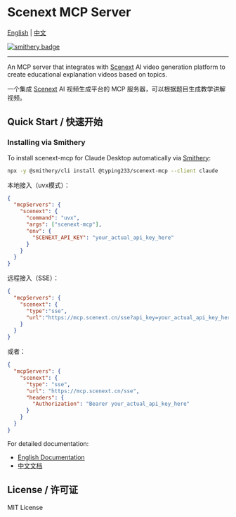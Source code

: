 # Scenext MCP Server

[English](README.en.md) | [中文](README.zh.md)

[![smithery badge](https://smithery.ai/badge/@typing233/scenext-mcp)](https://smithery.ai/server/@typing233/scenext-mcp)

---

An MCP server that integrates with [Scenext](https://scenext.cn) AI video generation platform to create educational explanation videos based on topics.

一个集成 [Scenext](https://scenext.cn) AI 视频生成平台的 MCP 服务器，可以根据题目生成教学讲解视频。

## Quick Start / 快速开始

### Installing via Smithery

To install scenext-mcp for Claude Desktop automatically via [Smithery](https://smithery.ai/server/@typing233/scenext-mcp):

```bash
npx -y @smithery/cli install @typing233/scenext-mcp --client claude
```

本地接入（uvx模式）：

```json
{
  "mcpServers": {
    "scenext": {
      "command": "uvx", 
      "args": ["scenext-mcp"],
      "env": {
        "SCENEXT_API_KEY": "your_actual_api_key_here"
      }
    }
  }
}
```

远程接入（SSE）：

```json
{
  "mcpServers": {
    "scenext": {
      "type":"sse",
      "url":"https://mcp.scenext.cn/sse?api_key=your_actual_api_key_here"
    }
  }
}
```

或者：

```json
{
  "mcpServers": {
    "scenext": {
      "type": "sse",
      "url": "https://mcp.scenext.cn/sse",
      "headers": {
        "Authorization": "Bearer your_actual_api_key_here"
      }
    }
  }
}
```

For detailed documentation:
- [English Documentation](README.en.md)
- [中文文档](README.zh.md)

## License / 许可证

MIT License
